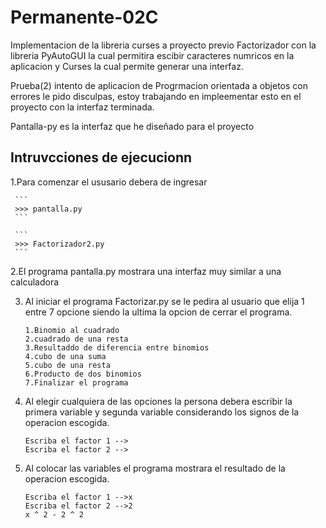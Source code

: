 # Permanente-02C
Implementacion de la libreria curses a proyecto previo Factorizador con la libreria PyAutoGUI la cual permitira escibir caracteres numricos en la aplicacion  y Curses la cual permite generar una interfaz. 

Prueba(2) intento de aplicacion de Progrmacion orientada a objetos con errores le pido disculpas, estoy trabajando en impleementar esto en el proyecto con la interfaz terminada.

Pantalla-py es la interfaz que he diseñado para el proyecto

## Intruvcciones de ejecucionn 
1.Para comenzar el ususario debera de ingresar
    
     ```
     >>> pantalla.py
     ```
    
     ```
     >>> Factorizador2.py
     ```
    
2.El programa pantalla.py mostrara una interfaz muy similar a una calculadora
    
3. Al iniciar el programa Factorizar.py se le pedira al usuario que elija 1 entre 7 opcione siendo la ultima la opcion de cerrar el programa.


    ``` 
    1.Binomio al cuadrado
    2.cuadrado de una resta
    3.Resultaddo de diferencia entre binomios
    4.cubo de una suma 
    5.cubo de una resta
    6.Producto de dos binomios
    7.Finalizar el programa 
     ```

3. Al elegir cualquiera de las opciones la persona debera escribir la primera variable y segunda variable considerando los signos de la operacion escogida.

    ```
    Escriba el factor 1 -->
    Escriba el factor 2 -->
    ```
    
4. Al colocar las variables el programa mostrara el resultado de la operacion escogida.

   
    ```
    Escriba el factor 1 -->x
    Escriba el factor 2 -->2
    x ^ 2 - 2 ^ 2
    ```

